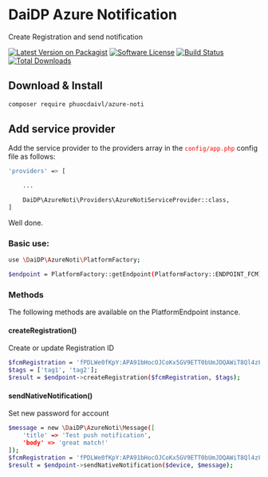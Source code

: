 # DaiDP Azure Notification
Create Registration and send notification

[![Latest Version on Packagist](https://img.shields.io/packagist/v/phuocdaivl/azure-noti?style=flat-square)](https://packagist.org/packages/phuocdaivl/azure-noti)
[![Software License](https://img.shields.io/badge/license-MIT-brightgreen.svg?style=flat-square)](LICENSE)
[![Build Status](https://img.shields.io/travis/phuocdaivl/azure-noti/master.svg?style=flat-square)](https://travis-ci.org/phuocdaivl/azure-noti)
[![Total Downloads](https://img.shields.io/packagist/dt/phuocdaivl/azure-noti.svg?style=flat-square)](https://packagist.org/packages/phuocdaivl/azure-noti)

## Download & Install
```bash
composer require phuocdaivl/azure-noti
```

## Add service provider
Add the service provider to the providers array in the <span style='color:red'>`config/app.php`</span> config file as follows:

```bash
'providers' => [

    ...

    DaiDP\AzureNoti\Providers\AzureNotiServiceProvider::class,
]
```

Well done.

### Basic use:
```bash
use \DaiDP\AzureNoti\PlatformFactory;

$endpoint = PlatformFactory::getEndpoint(PlatformFactory::ENDPOINT_FCM);
```

### Methods
The following methods are available on the PlatformEndpoint instance.

#### createRegistration()
Create or update Registration ID
```bash
$fcmRegistration = 'fPDLWe0fKpY:APA91bHocOJCoKx5GV9ETT0bUmJDQAWiT8Ql4zFB5Ycr_sAm6tQ6aOmcTnGC3LwiyCa-beaXZoWrkxWTDvBkUVE8Th_XWNQUdzeNlbZ2MmT-lVj4Gxe4baoqVYYtmoAvZvZxghPZirOo';
$tags = ['tag1', 'tag2'];
$result = $endpoint->createRegistration($fcmRegistration, $tags);
```

#### sendNativeNotification()
Set new password for account

```bash
$message = new \DaiDP\AzureNoti\Message([
    'title' => 'Test push notification',
    'body' => 'great match!'
]);
$fcmRegistration = 'fPDLWe0fKpY:APA91bHocOJCoKx5GV9ETT0bUmJDQAWiT8Ql4zFB5Ycr_sAm6tQ6aOmcTnGC3LwiyCa-beaXZoWrkxWTDvBkUVE8Th_XWNQUdzeNlbZ2MmT-lVj4Gxe4baoqVYYtmoAvZvZxghPZirOo';
$result = $endpoint->sendNativeNotification($device, $message);
```
